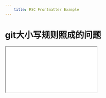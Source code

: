 ```yaml
---
    title: RSC Frontmatter Example
---
```


# git大小写规则照成的问题

<Iframe src="/html/adsorption.html" />

解决
```shell
git config core.ingorecase false
```